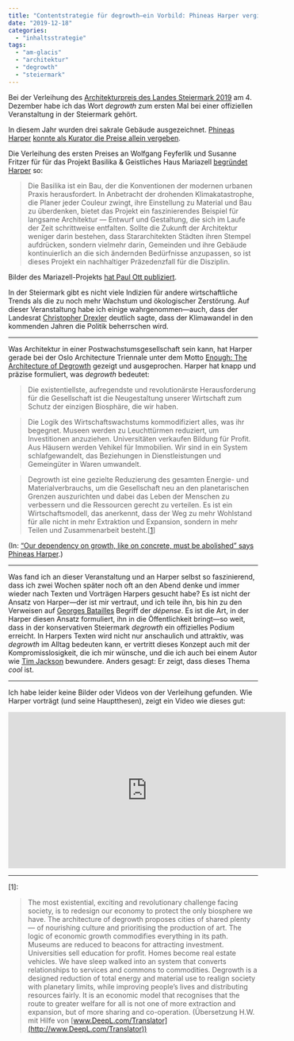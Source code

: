 ```yaml
---
title: "Contentstrategie für degrowth—ein Vorbild: Phineas Harper vergibt den steirischen Architekturpreis 2019"
date: "2019-12-18"
categories: 
  - "inhaltsstrategie"
tags: 
  - "am-glacis"
  - "architektur"
  - "degrowth"
  - "steiermark"
---
```


Bei der Verleihung des [Architekturpreis des Landes Steiermark 2019](https://hda-graz.at/projekte/architekturpreis-des-landes-steiermark/architekturpreis-des-landes-steiermark-2019 "Architekturpreis des Landes Steiermark 2019 — Haus der Architektur") am 4. Dezember habe ich das Wort _degrowth_ zum ersten Mal bei einer offiziellen Veranstaltung in der Steiermark gehört.

In diesem Jahr wurden drei sakrale Gebäude ausgezeichnet. [Phineas Harper](https://www.dezeen.com/author/phineas-harper/ "Phineas Harper, Author at Dezeen") [konnte als Kurator die Preise allein vergeben](https://hda-graz.at/programm/gestures-in-time "Gestures in Time — Haus der Architektur").

Die Verleihung des ersten Preises an Wolfgang Feyferlik und Susanne Fritzer für für das Projekt Basilika & Geistliches Haus Mariazell [begründet Harper](https://www.kleinezeitung.at/kultur/kunst/5652122/Basilika_Architekturpreis-an-FeyferlikFritzer-fuer "Basilika: Architekturpreis an Feyferlik/Fritzer für Mariazell-Langzeitprojekt « kleinezeitung.at") so:

> Die Basilika ist ein Bau, der die Konventionen der modernen urbanen Praxis herausfordert. In Anbetracht der drohenden Klimakatastrophe, die Planer jeder Couleur zwingt, ihre Einstellung zu Material und Bau zu überdenken, bietet das Projekt ein faszinierendes Beispiel für langsame Architektur — Entwurf und Gestaltung, die sich im Laufe der Zeit schrittweise entfalten. Sollte die Zukunft der Architektur weniger darin bestehen, dass Stararchitekten Städten ihren Stempel aufdrücken, sondern vielmehr darin, Gemeinden und ihre Gebäude kontinuierlich an die sich ändernden Bedürfnisse anzupassen, so ist dieses Projekt ein nachhaltiger Präzedenzfall für die Disziplin.

Bilder des Mariazell-Projekts [hat Paul Ott publiziert](https://paul-ott.at/werk/basilika-geistliches-haus.html#header "Basilika & Geistliches Haus - paul ott photografiert").

In der Steiermark gibt es nicht viele Indizien für andere wirtschaftliche Trends als die zu noch mehr Wachstum und ökologischer Zerstörung. Auf dieser Veranstaltung habe ich einige wahrgenommen—auch, dass der Landesrat [Christopher Drexler](https://de.wikipedia.org/wiki/Christopher_Drexler "Christopher Drexler – Wikipedia") deutlich sagte, dass der Klimawandel in den kommenden Jahren die Politik beherrschen wird.

* * *

Was Architektur in einer Postwachstumsgesellschaft sein kann, hat Harper gerade bei der Oslo Architecture Triennale unter dem Motto [Enough: The Architecture of Degrowth](http://oslotriennale.no/en/aboutoat2019 "Enough: The Architecture of Degrowth | Oslo Architecture Triennale") gezeigt und ausgeprochen. Harper hat knapp und präzise formuliert, was _degrowth_ bedeutet:

> Die existentiellste, aufregendste und revolutionärste Herausforderung für die Gesellschaft ist die Neugestaltung unserer Wirtschaft zum Schutz der einzigen Biosphäre, die wir haben.

> Die Logik des Wirtschaftswachstums kommodifiziert alles, was ihr begegnet. Museen werden zu Leuchttürmen reduziert, um Investitionen anzuziehen. Universitäten verkaufen Bildung für Profit. Aus Häusern werden Vehikel für Immobilien. Wir sind in ein System schlafgewandelt, das Beziehungen in Dienstleistungen und Gemeingüter in Waren umwandelt.

> Degrowth ist eine gezielte Reduzierung des gesamten Energie- und Materialverbrauchs, um die Gesellschaft neu an den planetarischen Grenzen auszurichten und dabei das Leben der Menschen zu verbessern und die Ressourcen gerecht zu verteilen. Es ist ein Wirtschaftsmodell, das anerkennt, dass der Weg zu mehr Wohlstand für alle nicht in mehr Extraktion und Expansion, sondern in mehr Teilen und Zusammenarbeit besteht.\[[1](#original "Originalversion")\]

(In: [“Our dependency on growth, like on concrete, must be abolished” says Phineas Harper](https://www.dezeen.com/2019/09/25/oslo-architecture-triennale-architecture-degrowth-phineas-harper/).)

* * *

Was fand ich an dieser Veranstaltung und an Harper selbst so faszinierend, dass ich zwei Wochen später noch oft an den Abend denke und immer wieder nach Texten und Vorträgen Harpers gesucht habe? Es ist nicht der Ansatz von Harper—der ist mir vertraut, und ich teile ihn, bis hin zu den Verweisen auf [Georges Batailles](https://de.wikipedia.org/wiki/Georges_Bataille "Georges Bataille – Wikipedia") Begriff der _dépense_. Es ist die Art, in der Harper diesen Ansatz formuliert, ihn in die Öffentlichkeit bringt—so weit, dass in der konservativen Steiermark _degrowth_ ein offizielles Podium erreicht. In Harpers Texten wird nicht nur anschaulich und attraktiv, was _degrowth_ im Alltag bedeuten kann, er vertritt dieses Konzept auch mit der Kompromisslosigkeit, die ich mir wünsche, und die ich auch bei einem Autor wie [Tim Jackson](https://timjackson.org.uk/ "Tim Jackson :: Ecological Economist & Playwright") bewundere. Anders gesagt: Er zeigt, dass dieses Thema _cool_ ist.

* * *

Ich habe leider keine Bilder oder Videos von der Verleihung gefunden. Wie Harper vorträgt (und seine Hauptthesen), zeigt ein Video wie dieses gut:

<iframe width="560" height="315" src="https://www.youtube.com/embed/wqmvVr8r7NM" frameborder="0" allow="accelerometer; autoplay; encrypted-media; gyroscope; picture-in-picture" allowfullscreen></iframe>

* * *

\[1\]:

> The most existential, exciting and revolutionary challenge facing society, is to redesign our economy to protect the only biosphere we have. The architecture of degrowth proposes cities of shared plenty — of nourishing culture and prioritising the production of art. The logic of economic growth commodifies everything in its path. Museums are reduced to beacons for attracting investment. Universities sell education for profit. Homes become real estate vehicles. We have sleep walked into an system that converts relationships to services and commons to commodities. Degrowth is a designed reduction of total energy and material use to realign society with planetary limits, while improving people’s lives and distributing resources fairly. It is an economic model that recognises that the route to greater welfare for all is not one of more extraction and expansion, but of more sharing and co-operation. (Übersetzung H.W. mit Hilfe von [www.DeepL.com/Translator](http://www.DeepL.com/Translator))
